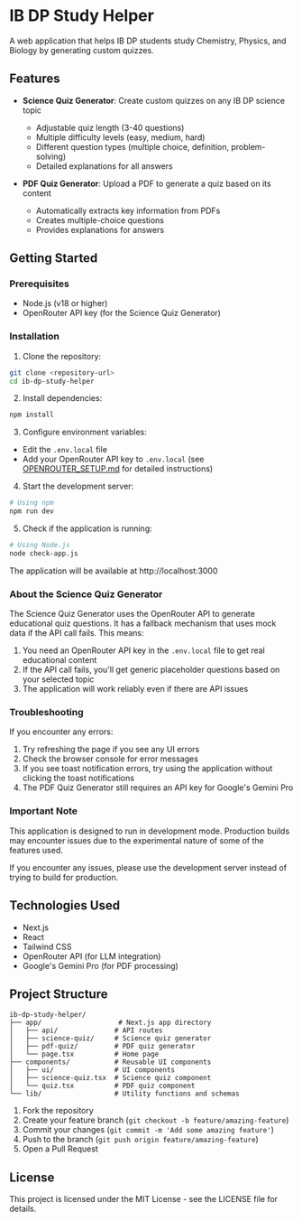 # IB DP Study Helper

A web application that helps IB DP students study Chemistry, Physics, and Biology by generating custom quizzes.

## Features

- **Science Quiz Generator**: Create custom quizzes on any IB DP science topic
  - Adjustable quiz length (3-40 questions)
  - Multiple difficulty levels (easy, medium, hard)
  - Different question types (multiple choice, definition, problem-solving)
  - Detailed explanations for all answers

- **PDF Quiz Generator**: Upload a PDF to generate a quiz based on its content
  - Automatically extracts key information from PDFs
  - Creates multiple-choice questions
  - Provides explanations for answers

## Getting Started

### Prerequisites

- Node.js (v18 or higher)
- OpenRouter API key (for the Science Quiz Generator)

### Installation

1. Clone the repository:
```bash
git clone <repository-url>
cd ib-dp-study-helper
```

2. Install dependencies:
```bash
npm install
```

3. Configure environment variables:
- Edit the `.env.local` file
- Add your OpenRouter API key to `.env.local` (see [OPENROUTER_SETUP.md](OPENROUTER_SETUP.md) for detailed instructions)

4. Start the development server:
```bash
# Using npm
npm run dev
```

5. Check if the application is running:
```bash
# Using Node.js
node check-app.js
```

The application will be available at http://localhost:3000

### About the Science Quiz Generator

The Science Quiz Generator uses the OpenRouter API to generate educational quiz questions. It has a fallback mechanism that uses mock data if the API call fails. This means:

1. You need an OpenRouter API key in the `.env.local` file to get real educational content
2. If the API call fails, you'll get generic placeholder questions based on your selected topic
3. The application will work reliably even if there are API issues

### Troubleshooting

If you encounter any errors:

1. Try refreshing the page if you see any UI errors
2. Check the browser console for error messages
3. If you see toast notification errors, try using the application without clicking the toast notifications
4. The PDF Quiz Generator still requires an API key for Google's Gemini Pro

### Important Note

This application is designed to run in development mode. Production builds may encounter issues due to the experimental nature of some of the features used.

If you encounter any issues, please use the development server instead of trying to build for production.

## Technologies Used

- Next.js
- React
- Tailwind CSS
- OpenRouter API (for LLM integration)
- Google's Gemini Pro (for PDF processing)

## Project Structure

```
ib-dp-study-helper/
├── app/                   # Next.js app directory
│   ├── api/              # API routes
│   ├── science-quiz/     # Science quiz generator
│   ├── pdf-quiz/         # PDF quiz generator
│   └── page.tsx          # Home page
├── components/           # Reusable UI components
│   ├── ui/               # UI components
│   ├── science-quiz.tsx  # Science quiz component
│   └── quiz.tsx          # PDF quiz component
└── lib/                  # Utility functions and schemas
```

1. Fork the repository
2. Create your feature branch (`git checkout -b feature/amazing-feature`)
3. Commit your changes (`git commit -m 'Add some amazing feature'`)
4. Push to the branch (`git push origin feature/amazing-feature`)
5. Open a Pull Request

## License

This project is licensed under the MIT License - see the LICENSE file for details.